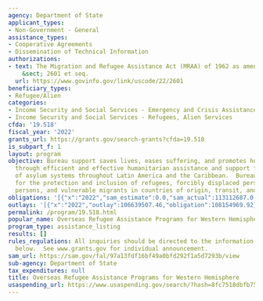 ```yaml
---
agency: Department of State
applicant_types:
- Non-Government - General
assistance_types:
- Cooperative Agreements
- Dissemination of Technical Information
authorizations:
- text: The Migration and Refugee Assistance Act (MRAA) of 1962 as amended. 22 U.S.C.
    &sect; 2601 et seq.
  url: https://www.govinfo.gov/link/uscode/22/2601
beneficiary_types:
- Refugee/Alien
categories:
- Income Security and Social Services - Emergency and Crisis Assistance
- Income Security and Social Services - Refugees, Alien Services
cfda: '19.518'
fiscal_year: '2022'
grants_url: https://grants.gov/search-grants?cfda=19.518
is_subpart_f: 1
layout: program
objective: Bureau support saves lives, eases suffering, and promotes human dignity
  through efficient and effective humanitarian assistance and support for strengthening
  of asylum systems throughout Latin America and the Caribbean.  Bureau advocates
  for the protection and inclusion of refugees, forcibly displaced persons, stateless
  persons, and vulnerable migrants in countries of origin, transit, and destination.
obligations: '[{"x":"2022","sam_estimate":0.0,"sam_actual":113112687.0,"usa_spending_actual":108905289.08},{"x":"2023","sam_estimate":0.0,"sam_actual":0.0,"usa_spending_actual":125632148.21},{"x":"2024","sam_estimate":0.0,"sam_actual":0.0,"usa_spending_actual":77277469.58}]'
outlays: '[{"x":"2022","outlay":106639507.46,"obligation":108154969.92},{"x":"2023","outlay":71218946.54,"obligation":126582659.09},{"x":"2024","outlay":-86894.85,"obligation":79032660.4}]'
permalink: /program/19.518.html
popular_name: Overseas Refugee Assistance Programs for Western Hemisphere
program_type: assistance_listing
results: []
rules_regulations: All inquiries should be directed to the information contacts listed
  below.  See www.grants.gov for individual announcement.
sam_url: https://sam.gov/fal/97a13fdf16bf49a0bfd292f1a5d7293b/view
sub-agency: Department of State
tax_expenditures: null
title: Overseas Refugee Assistance Programs for Western Hemisphere
usaspending_url: https://www.usaspending.gov/search/?hash=8fc7518dbfb75047832940d677e10339
---
```

